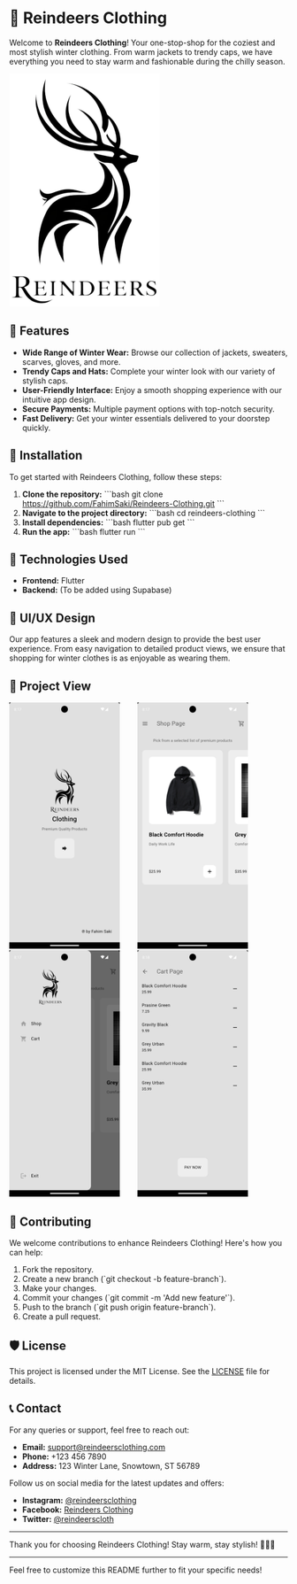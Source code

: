 
# 🦌 Reindeers Clothing

Welcome to **Reindeers Clothing**! Your one-stop-shop for the coziest and most stylish winter clothing. From warm jackets to trendy caps, we have everything you need to stay warm and fashionable during the chilly season.

![Reindeers Clothing Banner](https://raw.githubusercontent.com/FahimSaki/Reindeers-Clothing/refs/heads/main/assets/images/logo.png)

## 🧥 Features

- **Wide Range of Winter Wear:** Browse our collection of jackets, sweaters, scarves, gloves, and more.
- **Trendy Caps and Hats:** Complete your winter look with our variety of stylish caps.
- **User-Friendly Interface:** Enjoy a smooth shopping experience with our intuitive app design.
- **Secure Payments:** Multiple payment options with top-notch security.
- **Fast Delivery:** Get your winter essentials delivered to your doorstep quickly.

## 📱 Installation

To get started with Reindeers Clothing, follow these steps:

1. **Clone the repository:**
   \`\`\`bash
   git clone <https://github.com/FahimSaki/Reindeers-Clothing.git>
   \`\`\`
2. **Navigate to the project directory:**
   \`\`\`bash
   cd reindeers-clothing
   \`\`\`
3. **Install dependencies:**
   \`\`\`bash
   flutter pub get
   \`\`\`
4. **Run the app:**
   \`\`\`bash
   flutter run
   \`\`\`

## 🚀 Technologies Used

- **Frontend:** Flutter
- **Backend:** (To be added using Supabase)

## 🎨 UI/UX Design

Our app features a sleek and modern design to provide the best user experience. From easy navigation to detailed product views, we ensure that shopping for winter clothes is as enjoyable as wearing them.

## 📱 Project View

<img src="https://raw.githubusercontent.com/FahimSaki/Reindeers-Clothing/refs/heads/main/assets/screenshots/Screenshot_1732976240.png" alt="Home Page" width="200"/> &nbsp;&nbsp;&nbsp;&nbsp;&nbsp;&nbsp; <img src="https://raw.githubusercontent.com/FahimSaki/Reindeers-Clothing/refs/heads/main/assets/screenshots/Screenshot_1732976253.png" alt="Shop Page" width="200"/> &nbsp;&nbsp;&nbsp;&nbsp;&nbsp;&nbsp;
<img src="https://raw.githubusercontent.com/FahimSaki/Reindeers-Clothing/refs/heads/main/assets/screenshots/Screenshot_1732976259.png" alt="Drawer" width="200"/> &nbsp;&nbsp;&nbsp;&nbsp;&nbsp;&nbsp; <img src="https://raw.githubusercontent.com/FahimSaki/Reindeers-Clothing/refs/heads/main/assets/screenshots/Screenshot_1732976283.png" alt="Cart" width="200"/>

## 🤝 Contributing

We welcome contributions to enhance Reindeers Clothing! Here's how you can help:

1. Fork the repository.
2. Create a new branch (\`git checkout -b feature-branch\`).
3. Make your changes.
4. Commit your changes (\`git commit -m 'Add new feature'\`).
5. Push to the branch (\`git push origin feature-branch\`).
6. Create a pull request.

## 🛡️ License

This project is licensed under the MIT License. See the [LICENSE](LICENSE) file for details.

## 📞 Contact

For any queries or support, feel free to reach out:

- **Email:** <support@reindeersclothing.com>
- **Phone:** +123 456 7890
- **Address:** 123 Winter Lane, Snowtown, ST 56789

Follow us on social media for the latest updates and offers:

- **Instagram:** [@reindeersclothing](https://instagram.com/reindeersclothing)
- **Facebook:** [Reindeers Clothing](https://facebook.com/reindeersclothing)
- **Twitter:** [@reindeerscloth](https://twitter.com/reindeerscloth)

---

Thank you for choosing Reindeers Clothing! Stay warm, stay stylish! 🦌👗🧣

---

Feel free to customize this README further to fit your specific needs!
